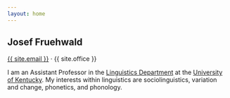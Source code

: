 ```yaml
---
layout: home
---
```

<section class="resume-section" id="about">
  <div class="resume-section-content">
    <h1 class="mb-0">
      Josef
      <span class="text-primary">Fruehwald</span>
    </h1>
    <div class="subheading mb-5">
      <a href="mailto:{{ site.email }}">{{ site.email }}</a> ·
      {{ site.office }}
    </div>
    <p class="lead mb-5">
    I am an Assistant Professor in the <a href="https://linguistics.as.uky.edu/" target="_blank">Linguistics Department</a> at the <a href="https://www.as.uky.edu/" target="_blank">University of Kentucky</a>. My interests within linguistics are sociolinguistics, variation and change, phonetics, and phonology.
    </p>
    <div class="social-icons">
      <a class="social-icon" href="https://github.com/{{ site.github_username }}" target="_blank"><i class="fab fa-github"></i></a>
      <a class="social-icon" href="https://twitter.com/{{ site.twitter_username }}" target="_blank"><i class="fab fa-twitter"></i></a>
      <a class="social-icon" href="https://instagram.com/{{ site.instagram_username }}" target="_blank"><i class="fab fa-instagram"></i></a>
    </div>
  </div>
</section>
